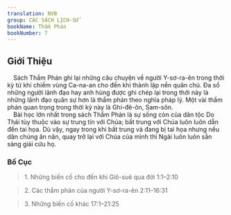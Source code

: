 ```yaml
---
translation: NVB
group: CÁC SÁCH LỊCH-SỬ
bookName: Thẩm Phán 
bookNumber: 7
---
```


<div class="title"><h2>Giới Thiệu </h2></div> Sách Thẩm Phán ghi lại những câu chuyện về người Y-sơ-ra-ên trong thời kỳ từ khi chiếm vùng Ca-na-an cho đến khi thành lập nền quân chủ. Đa số những người lãnh đạo hay anh hùng được ghi chép lại trong thời này là những lãnh đạo quân sự hơn là thẩm phán theo nghĩa pháp lý. Một vài thẩm phán quan trọng trong thời kỳ này là Ghi-đê-ôn, Sam-sôn. <br/> Bài học lớn nhất trong sách Thẩm Phán là sự sống còn của dân tộc Do Thái tùy thuộc vào sự trung tín với Chúa; bất trung với Chúa luôn luôn dẫn đến tai họa. Dù vậy, ngay trong khi bất trung và đang bị tai họa nhưng nếu dân chúng ăn năn, quay trở lại với Chúa của mình thì Ngài luôn luôn sẳn sàng giải cứu họ. <br/><div class="title"><h3>Bố Cục </h3></div><blockquote>1. Những biến cố cho đến khi Giô-suê qua đời 1:1–2:10</blockquote><blockquote>2. Các thẩm phán của người Y-sơ-ra-ên 2:11–16:31</blockquote><blockquote>3. Những biến cố khác 17:1–21:25</blockquote>
